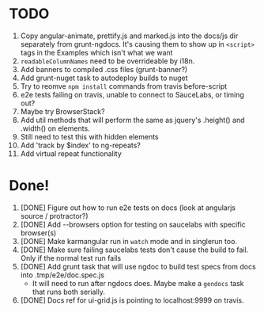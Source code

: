# TODO

1. Copy angular-animate, prettify.js and marked.js into the docs/js dir separately from grunt-ngdocs. It's causing them to show up in `<script>` tags in the Examples which isn't what we want
1. `readableColumnNames` need to be overrideable by i18n.
1. Add banners to compiled .css files (grunt-banner?)
1. Add grunt-nuget task to autodeploy builds to nuget
1. Try to reomve `npm install` commands from travis before-script
1. e2e tests failing on travis, unable to connect to SauceLabs, or timing out?
  1. Maybe try BrowserStack?
1. Add util methods that will perform the same as jquery's .height() and .width() on elements.
  1. Still need to test this with hidden elements
1. Add 'track by $index' to ng-repeats?
1. Add virtual repeat functionality

# Done!

1. [DONE] Figure out how to run e2e tests on docs (look at angularjs source / protractor?)
1. [DONE] Add --browsers option for testing on saucelabs with specific browser(s)
1. [DONE] Make karmangular run in `watch` mode and in singlerun too.
1. [DONE] Make sure failing saucelabs tests don't cause the build to fail. Only if the normal test run fails
1. [DONE] Add grunt task that will use ngdoc to build test specs from docs into .tmp/e2e/doc.spec.js
   - It will need to run after ngdocs does. Maybe make a `gendocs` task that runs both serially.
1. [DONE] Docs ref for ui-grid.js is pointing to localhost:9999 on travis.